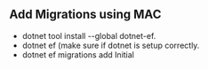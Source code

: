 ## Add Migrations using MAC
- dotnet tool install --global dotnet-ef.
- dotnet ef (make sure if dotnet is setup correctly.
- dotnet ef migrations add Initial
